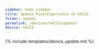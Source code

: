 ```yaml
---
sidebar: home_sidebar
title: Update PixelExperience on h4213
folder: update
permalink: /devices/h4213/update/
device: h4213
---
```

{% include templates/device_update.md %}
